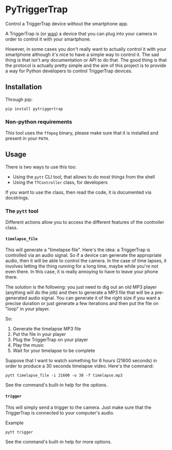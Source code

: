 PyTriggerTrap
=============

Control a TriggerTrap device without the smartphone app.

A TriggerTrap is (or
[was](https://medium.com/triggertrap-playbook/triggertrap-going-out-of-business-faq-988112eebfef))
a device that you can plug into your camera in order to control it with your smartphone.

However, in some cases you don't really want to actually control it with your smartphone although
it's nice to have a simple way to control it. The sad thing is that isn't any documentation or API
to do that. The good thing is that the protocol is actually pretty simple and the aim of this
project is to provide a way for Python developers to control TriggerTrap devices.

## Installation

Through pip:

```
pip install pytriggertrap
```


### Non-python requirements

This tool uses the `ffmpeg` binary, please make sure that it is installed and present in your
`PATH`.


## Usage

There is two ways to use this too:

- Using the `pytt` CLI tool, that allows to do most things from the shell
- Using the `TTController` class, for developers

If you want to use the class, then read the code, it is documented via docstrings.

### The `pytt` tool

Different actions allow you to access the different features of the controller class.

#### `timelapse_file`

This will generate a "timelapse file". Here's the idea: a TriggerTrap is controlled via an audio
signal. So if a device can generate the appropriate audio, then it will be able to control the
camera. In the case of time lapses, it involves letting the thing running for a long time, maybe
while you're not even there. In this case, it is really annoying to have to leave your phone there.

The solution is the following: you just need to dig out an old MP3 player (anything will do the job)
and then to generate a MP3 file that will be a pre-generated audio signal. You can generate it of
the right size if you want a precise duration or just generate a few iterations and then put the
file on "loop" in your player.

So:

1. Generate the timelapse MP3 file
2. Put the file in your player
3. Plug the TriggerTrap on your player
4. Play the music
5. Wait for your timelapse to be complete

Suppose that I want to watch something for 6 hours (21600 seconds) in order to produce a 30 seconds
timelapse video. Here's the command:

```
pytt timelapse_file -i 21600 -o 30 -f timelapse.mp3
```

See the command's built-in help for the options.

#### `trigger`

This will simply send a trigger to the camera. Just make sure that the TriggerTrap is connected to
your computer's audio.

Example

```
pytt trigger
```

See the command's built-in help for more options.
